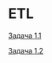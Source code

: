 # ETL

[Задача 1.1](https://disk.yandex.ru/d/E0rtGU1qPzfE4g)

[Задача 1.2](https://disk.yandex.ru/d/ATCFuCbMS7ODtw)
